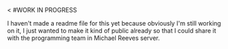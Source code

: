 < #WORK IN PROGRESS

I haven't made a readme file for this yet because obviously I'm still working on it, I just wanted to make it kind of public already so that I could share it with the programming team in Michael Reeves server.
